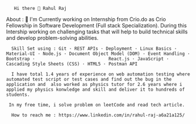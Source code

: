        Hi there 👋 Rahul Raj

About : 
   🔭 I'm Currently working on Internship from Crio.do as Crio Fellowship in Software Development (Full stack Specialization).
       During this Intership working on challenging tasks that will help to build technical skills and develop  problem-solving abilities. 
       
      Skill Set using : Git · REST APIs · Deployment · Linux Basics · Material-UI · Node.js · Document Object Model (DOM) · Event Handling · Bootstrap ·                            React.js · JavaScript · Cascading Style Sheets (CSS) · HTML5 · Postman API

      I have total 1.4 years of experience on web automation testing where automated test script or test cases and find out the bug in the application and  also worked as physics tutor for 2.6 years where i applied my physics konwledge and skill and deliver it to hundreds of students.
    
     In my free time, i solve problem on leetCode and read tech article.
      
      How to reach me : https://www.linkedin.com/in/rahul-raj-a6a21a125/
